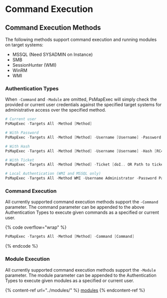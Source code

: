 # Command Execution

## Command Execution Methods

The following methods support command execution and running modules on target systems:

* MSSQL (Need SYSADMIN on Instance)
* SMB
* SessionHunter (WMI)
* WinRM
* WMI

### Authentication Types

When  `-Command` and `-Module` are omitted, PsMapExec will simply check the provided or current user credentials against the specified target systems for administrative access over the specified method.

```powershell
# Current user
PsMapExec -Targets All -Method [Method]

# With Password
PsMapExec -Targets All -Method [Method] -Username [Username] -Password [Password]

# With Hash
PsMapExec -Targets All -Method [Method] -Username [Username] -Hash [RC4/AES256]

# With Ticket
PsMapExec -Targets All -Method [Method] -Ticket [doI.. OR Path to ticket file]

# Local Authentication (WMI and MSSQL only)
PsMapExec -Targets All -Method WMI -Username Administrator -Password Password -LocalAuth
```

### Command Execution

All currently supported command execution methods support the `-Command`  parameter. The command parameter can be appended to the above Authentication Types to execute given commands as a specified or current user.

{% code overflow="wrap" %}
```powershell
PsMapExec -Targets All -Method [Method] -Command [Command]
```
{% endcode %}

### Module Execution

All currently supported command execution methods support the `-Module`  parameter. The module parameter can be appended to the Authentication Types to execute given modules as a specified or current user.

{% content-ref url="../modules/" %}
[modules](../modules/)
{% endcontent-ref %}
